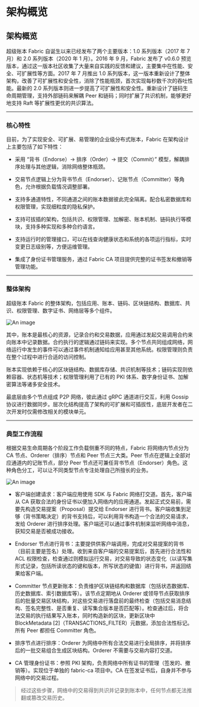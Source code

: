 # 架构概览

## 架构概览

超级账本 Fabric 自诞生以来已经发布了两个主要版本：1.0 系列版本（2017 年 7 月）和 2.0 系列版本（2020 年 1 月）。2016 年 9 月，Fabric 发布了 v0.6.0 预览版本，通过这一版本社区收集了大量来自实践的反馈和建议，主要集中在性能、安全、可扩展性等方面。2017 年 7 月推出 1.0 系列版本，这一版本重新设计了整体架构，改善了可扩展性和安全性，消除了性能瓶颈，首次实现每秒数千次的吞吐性能。最新的 2.0 系列版本则进一步提高了可扩展性和安全性。重新设计了链码生命周期管理，支持外部链码来解耦 Peer 和链码；同时扩展了共识机制，能够更好地支持 Raft 等扩展性更优的共识算法。

------

### 核心特性

目前，为了实现安全、可扩展、易管理的企业级分布式账本，Fabric 在架构设计上主要包括了如下特性：

- 采用 “背书（Endorse）-> 排序（Order）-> 提交（Commit）” 模型，解耦排序处理与其他逻辑，消除网络整体瓶颈。

- 交易节点逻辑上分为背书节点（Endorser）、记账节点（Committer）等角色，允许根据负载情况调整部署。

- 支持多通道特性，不同通道之间的账本数据彼此完全隔离。配合私密数据库和权限管理，实现细粒度的隐私保护。

- 支持可拔插的架构，包括共识、权限管理、加解密、账本机制、链码执行等模块，支持多种实现和多种合约语言。

- 支持运行时的管理接口，可以在线查询健康状态和系统的各项运行指标，实时变更日志级别等，方便运维管理。

- 集成了身份证书管理服务，通过 Fabric CA 项目提供完整的证书签发和撤销等管理功能。

------

### 整体架构

超级账本 Fabric 的整体架构，包括应用、账本、链码、区块链结构、数据库、共识、权限管理、数字证书、网络层等多个组件。

![An image](/img/chain/fabric/01.webp)

其中，账本是最核心的资源，记录合约和交易数据，应用通过发起交易调用合约来向账本中记录数据。合约执行的逻辑通过链码来实现。多个节点共同组成网络，网络运行中发生的事件可以通过事件机制通知给应用甚至其他系统。权限管理则负责在整个过程中进行合适的访问控制。

账本实现依赖于核心的区块链结构、数据库存储、共识机制等技术；链码实现则依赖容器、状态机等技术；权限管理利用了已有的 PKI 体系、数字身份证书、加解密算法等诸多安全技术。

最底层由多个节点组成 P2P 网络，彼此通过 gRPC 通道进行交互，利用 Gossip 协议进行数据同步。层次化结构提高了架构的可扩展和可插拔性，底层开发者在二次开发时仅需修改相关的模块单元。

------

### 典型工作流程

根据交易生命周期各个阶段工作负载侧重不同的特点，Fabric 将网络内节点分为 CA 节点、Orderer（排序）节点和 Peer 节点三大类。Peer 节点在逻辑上全部对应通道内的记账节点，部分 Peer 节点还可兼任背书节点（Endorser）角色。这种角色分工，可以让不同类型节点专注处理自己所擅长的业务。

![An image](/img/chain/fabric/02.webp)

- 客户端创建请求：客户端应用使用 SDK 与 Fabric 网络打交道。首先，客户端从 CA 获取合法的身份证书以便加入网络内的应用通道。发起正式交易前，需要先构造交易提案（Proposal）提交给 Endorser 进行背书。客户端收集到足够（背书策略决定）的背书支持后，可以利用背书构造一个合法的交易请求，发给 Orderer 进行排序处理。客户端还可以通过事件机制来监听网络中消息，获知交易是否被成功接收。

- Endorser 节点进行背书：主要提供供客户端调用，完成对交易提案的背书（目前主要是签名）处理。收到来自客户端的交易提案后，首先进行合法性和 ACL 权限检查，检查通过则模拟运行交易，对交易导致的状态变化（以读写集形式记录，包括所读状态的键和版本，所写状态的键值）进行背书，并返回结果给客户端。

- Committer 节点更新账本：负责维护区块链结构和数据库（包括状态数据库、历史数据库、索引数据库等）。该节点定期地从 Orderer 或领导节点获取排序后的批量交易区块结构，对这些交易进行落盘前的最终检查（包括交易消息结构、签名完整性、是否重复、读写集合版本是否匹配等）。检查通过后，将合法交易的执行结果写入账本，同时构造新的区块，更新区块中 BlockMetadata [2]（TRANSACTIONS_FILTER）元数据，添加合法性标记。所有 Peer 都担任 Committer 角色。

- 排序节点进行排序：Orderer 为网络中所有合法交易进行全局排序，并将排序后的一批交易组合生成区块结构。Orderer 不需要与交易内容打交道。

- CA 管理身份证书：参照 PKI 架构，负责网络中所有证书的管理（签发的、撤销等）。实现位于单独的 fabric-ca 项目中。CA 在签发证书后，自身并不参与网络中的交易过程。

> 经过这些步骤，网络中的交易得到共识并记录到账本中，任何节点都无法推翻或篡改交易历史。
